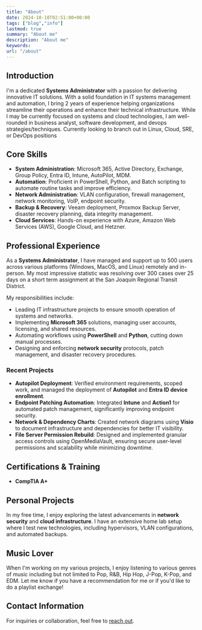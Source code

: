 ```yaml
---
title: "About"
date: 2024-10-18T02:51:00+00:00
tags: ["blog","info"]
lastmod: true
summary: "About me"
description: "About me"
keywords: 
url: "/about"
---
```

## Introduction

I'm a dedicated **Systems Administrator** with a passion for delivering innovative IT solutions. With a solid foundation in IT systems management and automation, I bring 2 years of experience helping organizations streamline their operations and enhance their technical infrastructure. While I may be currently focused on systems and cloud technologies, I am well-rounded in business analyst, software development, and devops strategies/techniques. Currently looking to branch out in Linux, Cloud, SRE, or DevOps positions

## Core Skills

- **System Administration**: Microsoft 365, Active Directory, Exchange, Group Policy, Entra ID, Intune, AutoPilot, MDM.
- **Automation**: Proficient in PowerShell, Python, and Batch scripting to automate routine tasks and improve efficiency.
- **Network Administration**: VLAN configuration, firewall management, network monitoring, VoIP, endpoint security.
- **Backup & Recovery**: Veeam deployment, Proxmox Backup Server, disaster recovery planning, data integrity management.
- **Cloud Services**: Hands-on experience with Azure, Amazon Web Services (AWS), Google Cloud, and Hetzner.

## Professional Experience

As a **Systems Administrator**, I have managed and support up to 500 users across various platforms (Windows, MacOS, and Linux) remotely and in-person. My most impressive statistic was resolving over 300 cases over 25 days on a short term assignment at the San Joaquin Regional Transit District.

My responsibilities include:

- Leading IT infrastructure projects to ensure smooth operation of systems and networks.
- Implementing **Microsoft 365** solutions, managing user accounts, licensing, and shared resources.
- Automating workflows using **PowerShell** and **Python**, cutting down manual processes.
- Designing and enforcing **network security** protocols, patch management, and disaster recovery procedures.

### Recent Projects

- **Autopilot Deployment**: Verified environment requirements, scoped work, and managed the deployment of **Autopilot** and **Entra ID device enrollment**.
- **Endpoint Patching Automation**: Integrated **Intune** and **Action1** for automated patch management, significantly improving endpoint security.
- **Network & Dependency Charts**: Created network diagrams using **Visio** to document infrastructure and dependencies for better IT visibility.
- **File Server Permission Rebuild**: Designed and implemented granular access controls using OpenMediaVault, ensuring secure user-level permissions and scalability while minimizing downtime.

## Certifications & Training

- **CompTIA A+**

## Personal Projects

In my free time, I enjoy exploring the latest advancements in **network security** and **cloud infrastructure**. I have an extensive home lab setup where I test new technologies, including hypervisors, VLAN configurations, and automated backups.

## Music Lover

When I'm working on my various projects, I enjoy listening to various genres of music including but not limited to Pop, R&B, Hip Hop, J-Pop, K-Pop, and EDM. Let me know if you have a recommendation for me or if you'd like to do a playlist exchange!

## Contact Information

For inquiries or collaboration, feel free to [reach out](mailto:hello@zachle.info).
